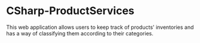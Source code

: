 # CSharp-ProductServices
This web application allows users to keep track of products' inventories
and has a way of classifying them according to their categories.
